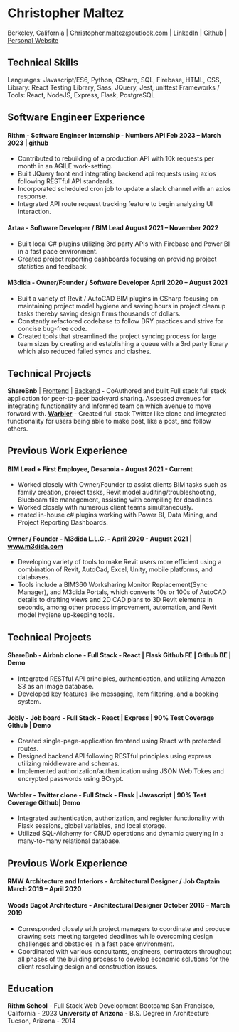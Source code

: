# Christopher Maltez
Berkeley, California | Christopher.maltez@outlook.com | [LinkedIn](https://www.linkedin.com/in/christopher-maltez/) | [Github](https://github.com/maltezc) | [Personal Website](https://maltezc.github.io/)

## Technical Skills
Languages: Javascript/ES6, Python, CSharp, SQL, Firebase, HTML, CSS,
Library: React Testing Library, Sass, JQuery, Jest, unittest
Frameworks / Tools: React, NodeJS, Express, Flask, PostgreSQL

## Software Engineer Experience
#### Rithm - Software Engineer Internship - Numbers API	Feb 2023 – March 2023 | [github](https://github.com/rithmschool/numbers_api_v2)
- Contributed to rebuilding of a production API with 10k requests per month in an AGILE work-setting.
- Built JQuery front end integrating backend api requests using axios following RESTful API standards.
- Incorporated scheduled cron job to update a slack channel with an axios response.
- Integrated API route request tracking feature to begin analyzing UI interaction.

#### Artaa - Software Developer / BIM Lead	August 2021 – November 2022
- Built local C# plugins utilizing 3rd party APIs with Firebase and Power BI in a fast pace environment.
- Created project reporting dashboards focusing on providing project statistics and feedback.

#### M3dida - Owner/Founder / Software Developer	April 2020 – August 2021
- Built a variety of Revit / AutoCAD BIM plugins in CSharp focusing on maintaining project model hygiene and saving hours in project cleanup tasks thereby saving design firms thousands of dollars.
- Constantly refactored codebase to follow DRY practices and strive for concise bug-free code.
- Created tools that streamlined the project syncing process for large team sizes by creating and establishing a queue with a 3rd party library which also reduced failed syncs and clashes.


## Technical Projects
**ShareBnb** | [Frontend](https://github.com/meyburdj/sharebnb_front) | [Backend](https://github.com/rithmschool/numbers_api_v2) - CoAuthored and built Full stack full stack application for peer-to-peer backyard sharing. Assessed avenues for integrating functionality and Informed team on which avenue to move forward with.
[**Warbler**](https://github.com/maltezc/warbler) - Created full stack Twitter like clone and integrated functionality for users being able to make post, like a post, and follow others.

## Previous Work Experience
#### BIM Lead + First Employee, Desanoia - August 2021 - Current
- Worked closely with Owner/Founder to assist clients BIM tasks such as family creation, project tasks, Revit model auditing/troubleshooting, Bluebeam file management, assisting with compiling for deadlines.
- Worked closely with numerous client teams simultaneously.
- reated in-house c# plugins working with Power BI, Data Mining, and Project Reporting Dashboards.

#### Owner / Founder - M3dida L.L.C. - April 2020 - August 2021 | www.m3dida.com
- Developing variety of tools to make Revit users more efficient using a combination of Revit, AutoCad, Excel, Unity, mobile platforms, and databases.
- Tools include a BIM360 Worksharing Monitor Replacement(Sync Manager), and M3dida Portals, which converts 10s or 100s of AutoCAD details to drafting views and 2D CAD plans to 3D Revit elements in seconds, among other process improvement, automation, and Revit model hygiene up-keeping tools.


## Technical Projects
#### ShareBnb - Airbnb clone - Full Stack - React | Flask		  			Github FE | Github BE | Demo
- Integrated RESTful API principles, authentication, and utilizing Amazon S3 as an image database.
- Developed key features like messaging, item filtering, and a booking system.

#### Jobly - Job board - Full Stack - React | Express | 90% Test Coverage					Github | Demo
- Created single-page-application frontend using React with protected routes.
- Designed backend API following RESTful principles using express utilizing middleware and schemas.
- Implemented authorization/authentication using JSON Web Tokes and encrypted passwords using BCrypt.
#### Warbler - Twitter clone - Full Stack - Flask | Javascript | 90% Test Coverage				Github| Demo
- Integrated authentication, authorization, and register functionality with Flask sessions, global variables, and local storage.
- Utilized SQL-Alchemy for CRUD operations and dynamic querying in a many-to-many relational database.


## Previous Work Experience
#### RMW Architecture and Interiors - Architectural Designer / Job Captain	March 2019 – April 2020
#### Woods Bagot Architecture - Architectural Designer	October 2016 – March 2019
- Corresponded closely with project managers to coordinate and produce drawing sets meeting targeted deadlines while overcoming design challenges and obstacles in a fast pace environment.
- Coordinated with various consultants, engineers, contractors throughout all phases of the building process to develop economic solutions for the client resolving design and construction issues.


## Education
**Rithm School** - Full Stack Web Development Bootcamp	San Francisco, California - 2023
**University of Arizona** - B.S. Degree in Architecture	Tucson, Arizona - 2014
